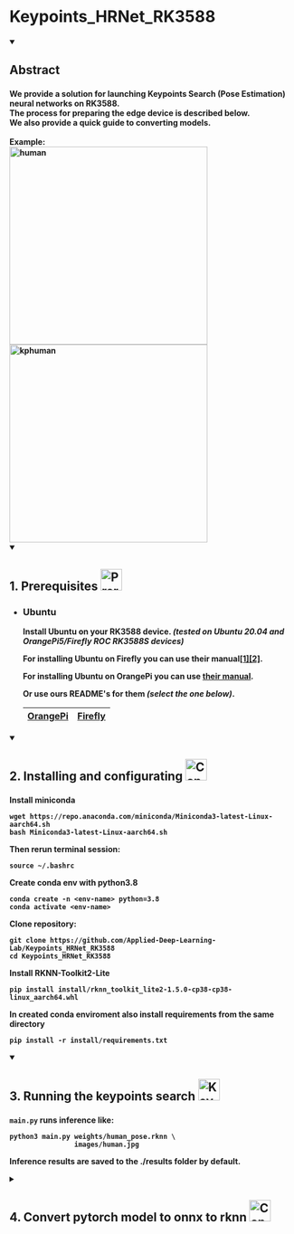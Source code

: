 <h1>
    Keypoints_HRNet_RK3588
</h1>

<details open>
  <summary>
    <h2>
      <p>
        Abstract
      </p>
    </h2>
  </summary>   
	<b>We provide a solution for launching Keypoints Search (Pose Estimation) neural networks on RK3588.<br>
	<b>The process for preparing the edge device is described below.<br>
	<b>We also provide a quick guide to converting models.<br>
	<b><br>  	
	Example:
	<div>
		<img src="https://github.com/Applied-Deep-Learning-Lab/Keypoints_HRNet_RK3588/assets/109062816/1e1990d8-2f81-40ac-9486-2f73f7ac62d4" width=350 alt="human" />
		<img src="https://github.com/Applied-Deep-Learning-Lab/Keypoints_HRNet_RK3588/assets/109062816/9498b4af-b709-4187-9bdd-e4a2d2afa522" width=350 alt="kphuman" />
	</div>
		
</details>

<details open>
  <summary>
    <h2>
      <p>
        1. Prerequisites
        <img src="https://www.svgrepo.com/show/288488/motherboard.svg" width=38 height=38 alt="Prerequisites" />
      </p>
    </h2>
  </summary>   
  
  * ### Ubuntu

    Install Ubuntu on your RK3588 device. *(tested on Ubuntu 20.04 and OrangePi5/Firefly ROC RK3588S devices)*

    For installing Ubuntu on Firefly you can use their manual[[1]](https://wiki.t-firefly.com/en/ROC-RK3588S-PC/index.html)[[2]](https://en.t-firefly.com/doc/download/page/id/142.html).

    For installing Ubuntu on OrangePi you can use [their manual](http://www.orangepi.org/html/hardWare/computerAndMicrocontrollers/service-and-support/Orange-pi-5.html).

    Or use ours **README's** for them *(select the one below)*.

    |[OrangePi](https://github.com/Applied-Deep-Learning-Lab/Yolov5_RK3588/blob/main/resources/OrangePi/README_ORANGEPI.md)|[Firefly](https://github.com/Applied-Deep-Learning-Lab/Yolov5_RK3588/blob/main/resources/Firefly/README_FIREFLY.md)|
    |                 :---:                 |                :---:               |
</details>

<details open>
  <summary>
    <h2>
      <p>
        2. Installing and configurating
        <img src="https://cdn1.iconfinder.com/data/icons/user-interface-cute-vol-2/52/configuration__settings__options__config-512.png" width=38 height=38 alt="Configurations" />
      </p>
    </h2>
  </summary>

  Install miniconda

  ```
  wget https://repo.anaconda.com/miniconda/Miniconda3-latest-Linux-aarch64.sh
  bash Miniconda3-latest-Linux-aarch64.sh
  ```

  Then rerun terminal session:

  ```
  source ~/.bashrc
  ```

  Create conda env with python3.8
  ```
  conda create -n <env-name> python=3.8
  conda activate <env-name>
  ```

  Clone repository:
  ```
  git clone https://github.com/Applied-Deep-Learning-Lab/Keypoints_HRNet_RK3588 
  cd Keypoints_HRNet_RK3588
  ```

  Install RKNN-Toolkit2-Lite

  ```
  pip install install/rknn_toolkit_lite2-1.5.0-cp38-cp38-linux_aarch64.whl
  ```

  In created conda enviroment also install requirements from the same directory

  ```
  pip install -r install/requirements.txt
  ```

</details>

<details open>
  <summary>
    <h2>
      <p>
        3. Running the keypoints search
        <img src="https://cdn1.iconfinder.com/data/icons/pain/154/body-health-shock-dots-pain-man-512.png" width=38 height=38 alt="Keypoints" />
      </p>
    </h2>
  </summary>

  ``main.py`` runs inference like:
  
  ```
  python3 main.py weights/human_pose.rknn \
                  images/human.jpg
  ```

  Inference results are saved to the ./results folder by default.

</details>


<details>
  <summary>
    <h2>
      <p>
        4. Convert pytorch model to onnx to rknn
        <img src="https://external-content.duckduckgo.com/iu/?u=http%3A%2F%2Fds2converter.com%2Fwp-content%2Fuploads%2F2015%2F07%2Fconvert-icon.png&f=1&nofb=1&ipt=d6dbe833ced7274d7335d067ba819d63567e853dc093822f5cda0d18df3bfbdf&ipo=images" width=38 height=38 alt="Converter" />
      </p>
    </h2>
  </summary>
	
  * ### Preparation Host PC

      For training model we use MMPose by OpenMMLab.
      
      Step 0. You will also need conda on the host PC.

      ```
      conda create -n openmmlab python=3.8 pytorch=1.10 cudatoolkit=11.3 torchvision -c pytorch -y
      conda activate openmmlab
      ```

      Step 1. Install MMCV using MIM.
      ```
      sudo apt-get update
      pip3 install -U openmim
      mim install mmcv-full==1.7.0
      ```
      
      Step 2. Install MMPose.
      ```
      git clone --depth 1 --branch v0.29.0 https://github.com/open-mmlab/mmpose.git
      cd mmpose
      pip install -r requirements.txt
      pip install -v -e .
      pip install numpy==1.23.5
      ```

  * ### Convert pytorch to onnx
	

      Inside mmpose folder and conda 'openmmlab' environment:
      ```
      python tools/deployment/pytorch2onnx.py <path/to/config.py> \
						<path/to/model.pth> \
						--output-file <path/to/model.onnx> \
						--shape 1 3 <model_size> <model_size>
      ```
      Example:
      ```
      mim download mmpose --config associative_embedding_hrnet_w32_coco_512x512  --dest .
      python tools/deployment/pytorch2onnx.py associative_embedding_hrnet_w32_coco_512x512.py \
						hrnet_w32_coco_512x512-bcb8c247_20200816.pth \
						--output-file human_pose.onnx \
						--shape 1 3 512 512
      ```

  * ### Convert onnx to rknn

      Step 1. Create conda environment
      ```
      conda create -n rknn python=3.8
      conda activate rknn
      ```
      
      Step 2. Install RKNN-Toolkit2
      ```
      git clone https://github.com/Applied-Deep-Learning-Lab/Keypoints_HRNet_RK3588
      cd Keypoints_HRNet_RK3588
      pip install install/rknn_toolkit2-1.5.0+1fa95b5c-cp38-cp38-linux_x86_64.whl
      ```

      Step 3. For convert your *.onnx* model to *.rknn* run ``onnx2rknn.py`` like:
      ```
      python onnx2rknn.py <path/to/model.onnx>
      
      # For more precise conversion settings, 
      # check the additional options in the help:
      # python onnx2rknn.py -h
      ```
							
      Example:
      ```
      python onnx2rknn.py human_pose.onnx
      ```
      

</details>
